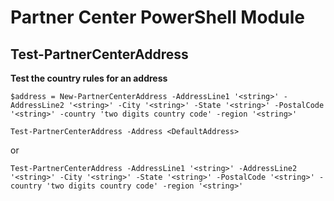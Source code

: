 # Partner Center PowerShell Module #

## Test-PartnerCenterAddress ##

**Test the country rules for an address**

    $address = New-PartnerCenterAddress -AddressLine1 '<string>' -AddressLine2 '<string>' -City '<string>' -State '<string>' -PostalCode '<string>' -country 'two digits country code' -region '<string>'

    Test-PartnerCenterAddress -Address <DefaultAddress> 

or

    Test-PartnerCenterAddress -AddressLine1 '<string>' -AddressLine2 '<string>' -City '<string>' -State '<string>' -PostalCode '<string>' -country 'two digits country code' -region '<string>'
